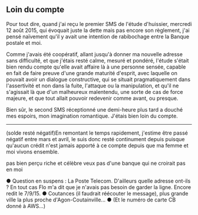 ## Loin du compte

Pour tout dire, quand j'ai reçu le premier SMS de l'étude d'huissier, mercredi 12 août 2015, qui évoquait juste la dette mais pas encore son règlement, j'ai pensé naïvement qu'il y avait une intention de rabibochage entre la Banque postale et moi.

Comme j'avais été coopératif, allant jusqu'à donner ma nouvelle adresse sans difficulté, et que j'étais resté calme, mesuré et pondéré, l'étude s'était bien rendu compte qu'elle avait affaire là à une personne sensée, capable en fait de faire preuve d'une grande maturité d'esprit, avec laquelle on pouvait avoir un dialogue constructive, qui se situait pragmatiquement dans l'assertivité et non dans la fuite, l'attaque ou la manipulation, et qu'il ne s'agissait là que d'un malheureux malentendu, une sorte de cas de force majeure, et que tout allait pouvoir redevenir comme avant, ou presque.

Bien sûr, le second SMS réceptionné une demi-heure plus tard a douché mes espoirs, mon imagination romantique. J'étais bien loin du compte.





***

(solde resté négatif)En remontant le temps rapidement, j'estime être passé négatif entre mars et avril, le suis donc resté continument depuis puisque qu'aucun crédit n'est jamais apporté à ce compte depuis que ma femme et moi vivons ensemble. 

pas bien perçu riche et célèbre
veux pas d'une banque qui ne croirait pas en moi

● Question en suspens : La Poste Telecom. D'ailleurs quelle adresse ont-ils ? En tout cas Flo m'a dit que je n'avais pas besoin de garder la ligne. Encore redit le 7/9/15. ● Coutances (il faudrait réécouter le message), plus grande ville la plus proche d'Agon-Coutainville... ● (Et le numéro de carte CB donné à AWS...)
